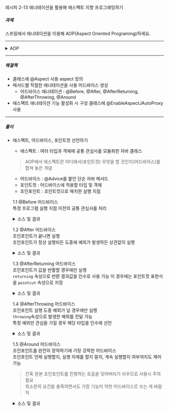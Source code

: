 레시피 2-13 애너테이션을 활용해 애스팩트 지향 프로그래밍하기

##### 과제
스프링에서 애너테이션을 이용해 AOP(Aspect Oriented Programing)하세요.

---

<details>
  <summary>AOP</summary>

  Your markdown content
  `here`

</details>

---

##### 해결책
* 클래스에 @Aspect 사용 aspect 정의
* 메서드별 적절한 애너테이션을 사용 어드바이스 생성
    * 어드바이스 애너테이션 : @Before, @After, @AfterReturning, @AfterThrowing, @Around
* 애스팩트 애너테이션 기능 활성화 시 구성 클래스에 @EnableAspectJAutoProxy 사용

---

##### 풀이
* 애스펙트, 어드바이스, 포인트컷 선언하기
    * 애스펙트 : 여러 타입과 객체에 공통 관심사를 모듈화한 자바 클래스
    > AOP에서 애스펙트란 어디에서(포인트컷) 무엇을 할 것인지(어드바이스)를 합쳐 놓은 개념
    * 어드바이스 : @Advice를 붙인 단순 자바 메서드
    * 포인트컷 : 어드바이스에 적용할 타입 및 객체
    * 조인포인트 : 조인트컷으로 매치한 실행 지점

    1.1 @Before 어드바이스    
    특정 프로그램 실행 지점 이전의 공통 관심사를 처리
    <details>
    <summary>소스 및 결과</summary>

    ```java
    // 애스펙트 전용 전
    1.0 + 2.0 = 3.0
    4.0 - 3.0 = 1.0
    2.0 * 3.0 = 6.0
    4.0 / 2.0 = 2.0
    10.0 kilogram = 22.0 pound
    5.0 kilometer = 3.1 mile

    @Aspect
    @Component
    public class CalculatorLoggingAspect {
        private Logger log = LoggerFactory.getLogger(this.getClass());
        @Before("execution(* *.*(..))")
        public void logBefore(JoinPoint joinPoint) {
            log.info("The method {}() begins with {} ", joinPoint.getSignature().getName(), Arrays.toString(joinPoint.getArgs()));
        }
      }
    // 적용 후
    INFO  ulator.CalculatorLoggingAspect - The method add() begins with [1.0, 2.0] 
    1.0 + 2.0 = 3.0
    INFO  ulator.CalculatorLoggingAspect - The method sub() begins with [4.0, 3.0] 
    4.0 - 3.0 = 1.0
    INFO  ulator.CalculatorLoggingAspect - The method mul() begins with [2.0, 3.0] 
    2.0 * 3.0 = 6.0
    INFO  ulator.CalculatorLoggingAspect - The method div() begins with [4.0, 2.0] 
    4.0 / 2.0 = 2.0
    INFO  ulator.CalculatorLoggingAspect - The method kilogramToPound() begins with [10.0] 
    10.0 kilogram = 22.0 pound
    INFO  ulator.CalculatorLoggingAspect - The method kilometerToMile() begins with [5.0] 
    5.0 kilometer = 3.1 mile
    ```
    </details>
    
    1.2 @After 어드바이스    
    조인포인트가 끝나면 실행    
    조인포인트가 정상 실행되든 도중에 예외가 발생하든 상관없이 실행
    <details>
        <summary>소스 및 결과</summary>

    ```java
    @Aspect
    @Component
    public class CalculatorLoggingAspect {
        ...
        @After("execution(* *.*(..))")
        public void logAfter(JoinPoint joinPoint) {
            log.info("The method {}() ends", joinPoint.getSignature().getName());
        }
      }
    // 적용 후
    - The method add() begins with [1.0, 2.0] 
    1.0 + 2.0 = 3.0
    - The method add() ends
    - The method sub() begins with [4.0, 3.0] 
    4.0 - 3.0 = 1.0
    - The method sub() ends
    - The method mul() begins with [2.0, 3.0] 
    2.0 * 3.0 = 6.0
    - The method mul() ends
    - The method div() begins with [4.0, 2.0] 
    4.0 / 2.0 = 2.0
    - The method div() ends
    - The method kilogramToPound() begins with [10.0] 
    10.0 kilogram = 22.0 pound
    - The method kilogramToPound() ends
    - The method kilometerToMile() begins with [5.0] 
    5.0 kilometer = 3.1 mile
    - The method kilometerToMile() ends
    ```
    </details>

    1.3 @AfterReturning 어드바이스    
    조인포인트가 값을 반활할 경우에만 실행    
    `returning` 속성으로 반환 결과값을 인수로 사용 가능 이 경우에는 포인트컷 표현식을 `pointcut` 속성으로 지정
    <details>
    <summary>소스 및 결과</summary>

    ```java
    @Aspect
    @Component
    public class CalculatorLoggingAspect {
        ...
        //@After("execution(* *.*(..))")
        //public void logAfter(JoinPoint joinPoint) {
        //    log.info("The method {}() ends", joinPoint.getSignature().getName());
        //}
        @AfterReturning(
            pointcut = "execution(* *.*(..))",
            returning = "result")
        public void logAfterReturning(JoinPoint joinPoint, Object result) {
            log.info("The method {}() ends with {}", joinPoint.getSignature().getName(), result);
        }
      }
    // 적용 후
    - The method add() begins with [1.0, 2.0] 
    1.0 + 2.0 = 3.0
    - The method add() ends with 3.0
    - The method sub() begins with [4.0, 3.0] 
    4.0 - 3.0 = 1.0
    - The method sub() ends with 1.0
    - The method mul() begins with [2.0, 3.0] 
    2.0 * 3.0 = 6.0
    - The method mul() ends with 6.0
    - The method div() begins with [4.0, 2.0] 
    4.0 / 2.0 = 2.0
    - The method div() ends with 2.0
    - The method kilogramToPound() begins with [10.0] 
    10.0 kilogram = 22.0 pound
    - The method kilogramToPound() ends with 22.0
    - The method kilometerToMile() begins with [5.0] 
    5.0 kilometer = 3.1 mile
    - The method kilometerToMile() ends with 3.1
    ```
    </details>

    1.4 @AfterThrowing 어드바이스    
    조인포인트 실행 도중 예외가 날 경우에만 실행    
    `throwing`속성으로 발생한 예외를 전달 가능    
    특정 예외만 관심을 가질 경우 해당 타입을 인수에 선언
    <details>
    <summary>소스 및 결과</summary>

    ```java
    public class Main {
    public static void main(String[] args) {
      ...
      arithmeticCalculator.div(4, 0);
      ...
    }

    @Aspect
    @Component
    public class CalculatorLoggingAspect {
        ...
        @AfterThrowing(
            pointcut = "execution(* *.*(..))",
            throwing = "e")
        public void logAfterThrowing(JoinPoint joinPoint, IllegalArgumentException e) {
            log.error("Illegal argument {} in {}()", Arrays.toString(joinPoint.getArgs()), joinPoint.getSignature().getName());
        }
      }
    // 적용 후
    - The method div() begins with [4.0, 0.0] 
    - Illegal argument [4.0, 0.0] in div()
    Exception in thread "main" java.lang.IllegalArgumentException: Division by zero
    ...
    ```
    </details>

    1.5 @Around 어드바이스    
    조인포인트를 완전히 장악하기에 가장 강력한 어드바이스   
    조인포인트 언제 실행할지, 실행 자체를 할지 말지, 계속 실행할지 여부까지도 제어 가능    
    > 간혹 원본 조인포인트를 진행하는 호출을 잊어버리기 쉬우므로 사용시 주의 필요    
    > 최소한의 요건을 충족하면서도 가장 기능이 약한 어드바이스르 쓰는 게 바람직
    <details>
    <summary>소스 및 결과</summary>

    ```java
    @Aspect
    @Component
    public class CalculatorLoggingAspect {
        @Around("execution(* *.*(..))")
        public Object logAround(ProceedingJoinPoint joinPoint) throws Throwable {
            log.info("The method {}() begins with {}", joinPoint.getSignature().getName(), Arrays.toString(joinPoint.getArgs()));
            try {
                Object result = joinPoint.proceed();
                log.info("The method {}() ends with ", joinPoint.getSignature().getName(), result);
                return result;
            } catch (IllegalArgumentException e) {
                log.error("Illegal argument {} in {}()", Arrays.toString(joinPoint.getArgs()) , joinPoint.getSignature().getName());
                throw e;
            }
        }
      }
    // 적용 후
    - The method add() begins with [1.0, 2.0]
    1.0 + 2.0 = 3.0
    - The method add() ends with 3.0
    - The method sub() begins with [4.0, 3.0]
    4.0 - 3.0 = 1.0
    - The method sub() ends with 1.0
    - The method mul() begins with [2.0, 3.0]
    2.0 * 3.0 = 6.0
    - The method mul() ends with 6.0
    - The method div() begins with [4.0, 2.0]
    4.0 / 2.0 = 2.0
    - The method div() ends with 2.0
    - The method div() begins with [4.0, 0.0]
    - Illegal argument [4.0, 0.0] in div()
    Exception in thread "main" java.lang.IllegalArgumentException: Division by zero
    ...
    ```
    </details>

